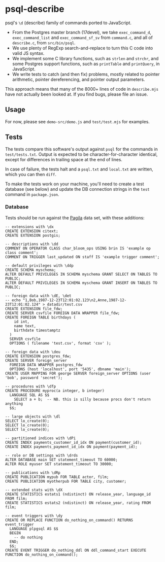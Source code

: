# psql-describe

psql's `\d` (describe) family of commands ported to JavaScript.

* From the Postgres master branch (17devel), we take `exec_command_d`, `exec_command_list` and `exec_command_sf_sv` from `command.c`, and all of `describe.c`, from `src/bin/psql`.
* We use plenty of RegExp search-and-replace to turn this C code into valid JS syntax.
* We implement some C library functions, such as `strlen` and `strchr`, and some Postgres support functions, such as `printTable` and `printQuery`, in JavaScript.
* We write tests to catch (and then fix) problems, mostly related to pointer arithmetic, pointer dereferencing, and pointer output parameters.

This approach means that many of the 8000+ lines of code in `describe.mjs` have not actually been looked at. If you find bugs, please file an issue.

## Usage

For now, please see `demo-src/demo.js` and `test/test.mjs` for examples.

## Tests

The tests compare this software's output against `psql` for the commands in `test/tests.txt`. Output is expected to be character-for-character identical, except for differences in trailing space at the end of lines.

In case of failure, the tests halt and a `psql.txt` and `local.txt` are written, which you can then `diff`.

To make the tests work on your machine, you'll need to create a test database (see below) and update the DB connection strings in the `test` command in `package.json`.

### Database

Tests should be run against the [Pagila](https://github.com/devrimgunduz/pagila) data set, with these additions:

```
-- extensions with \dx
CREATE EXTENSION citext;
CREATE EXTENSION postgis;

-- descriptions with \dd
COMMENT ON OPERATOR CLASS char_bloom_ops USING brin IS 'example op class comment';
COMMENT ON TRIGGER last_updated ON staff IS 'example trigger comment';

-- default privileges with \ddp
CREATE SCHEMA myschema;
ALTER DEFAULT PRIVILEGES IN SCHEMA myschema GRANT SELECT ON TABLES TO PUBLIC;
ALTER DEFAULT PRIVILEGES IN SCHEMA myschema GRANT INSERT ON TABLES TO PUBLIC;

-- foreign data with \dE, \det
-- echo "1,Bob,1987-12-23T12:01:02.123\n2,Anne,1987-12-23T12:01:02.124" > datadir/test.csv
CREATE EXTENSION file_fdw;
CREATE SERVER csvfile FOREIGN DATA WRAPPER file_fdw;
CREATE FOREIGN TABLE birthdays (
    id int,
    name text,
    birthdate timestamptz
  ) 
  SERVER csvfile
  OPTIONS ( filename 'test.csv', format 'csv' );

-- foreign data with \deu
CREATE EXTENSION postgres_fdw;
CREATE SERVER foreign_server
  FOREIGN DATA WRAPPER postgres_fdw
  OPTIONS (host 'localhost', port '5435', dbname 'main');
CREATE USER MAPPING FOR george SERVER foreign_server OPTIONS (user 'bob', password 'secret');

-- procedures with \dfp
CREATE PROCEDURE myproc(a integer, b integer)
  LANGUAGE SQL AS $$
    SELECT a + b;  -- NB. this is silly because procs don't return anything
  $$;

-- large objects with \dl
SELECT lo_create(0);
SELECT lo_create(0);
SELECT lo_create(0);

-- partitioned indices with \dPi
CREATE INDEX payments_customer_id_idx ON payment(customer_id);
CREATE INDEX payments_payment_id_idx ON payment(payment_id);

-- role or DB settings with \drds
ALTER DATABASE main SET statement_timeout TO 60000;
ALTER ROLE myuser SET statement_timeout TO 30000;

-- publications with \dRp
CREATE PUBLICATION mypub FOR TABLE actor, film;
CREATE PUBLICATION myotherpub FOR TABLE city, customer;

-- extended stats with \dX
CREATE STATISTICS estats1 (ndistinct) ON release_year, language_id FROM film;
CREATE STATISTICS estats2 (ndistinct) ON release_year, rating FROM film;

-- event triggers with \dy
CREATE OR REPLACE FUNCTION do_nothing_on_command() RETURNS event_trigger
  LANGUAGE plpgsql AS $$
  BEGIN
    -- do nothing
  END;
  $$;
CREATE EVENT TRIGGER do_nothing_ddl ON ddl_command_start EXECUTE FUNCTION do_nothing_on_command();
```
